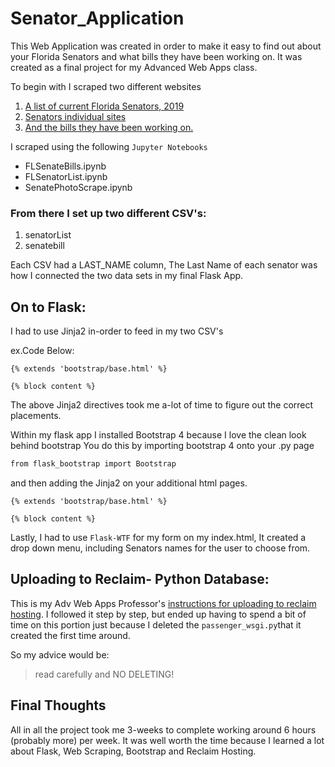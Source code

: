 # Senator_Application
This Web Application was created in order to make it easy to find out about your Florida Senators and what bills they have been working on. It was created as a final project for my Advanced Web Apps class.

To begin with I scraped two different websites
1. [A list of current Florida Senators, 2019](https://www.flsenate.gov/Senators/#Senators)
2. [Senators individual sites](https://www.flsenate.gov/Senators/s26)
3. [And the bills they have been working on.](https://www.flsenate.gov/Session/Bills/2019)

I scraped using the following `Jupyter Notebooks`
- FLSenateBills.ipynb
- FLSenatorList.ipynb
- SenatePhotoScrape.ipynb

### From there I set up two different CSV's:
1. senatorList
2. senatebill

Each CSV had a LAST_NAME column, The Last Name of each senator was how I connected the two data sets in my final Flask App.

## On to Flask:
I had to use Jinja2 in-order to feed in my two CSV's

ex.Code Below:
```Jinja2
{% extends 'bootstrap/base.html' %}

{% block content %}
```

The above Jinja2 directives took me a-lot of time to figure out the correct placements.

Within my flask app I installed Bootstrap 4 because I love the clean look behind bootstrap
You do this by importing bootstrap 4 onto your .py page

```HTML
from flask_bootstrap import Bootstrap
```
and then adding the Jinja2 on your additional html pages.

```Jinja2
{% extends 'bootstrap/base.html' %}

{% block content %}
```
Lastly, I had to use `Flask-WTF` for my form on my index.html, It created a drop down menu, including Senators names for the user to choose from.

## Uploading to Reclaim- Python Database:
This is my Adv Web Apps Professor's [instructions for uploading to reclaim hosting](https://docs.google.com/document/d/1W57Pf48E5z1Zg8dsoWrZd1FxkHIqCSrgStXAvqLGQYQ/edit#). I followed it step by step, but ended up having to spend a bit of time on this portion just because I deleted the `passenger_wsgi.py`that it created the first time around.

So my advice would be:
> read carefully and NO DELETING!

## Final Thoughts
All in all the project took me 3-weeks to complete working around 6 hours (probably more) per week.
It was well worth the time because I learned a lot about Flask, Web Scraping, Bootstrap and Reclaim Hosting.
